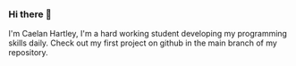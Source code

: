### Hi there 👋

I'm Caelan Hartley,
I'm a hard working student developing my programming skills daily.
Check out my first project on github in the main branch of my repository.

